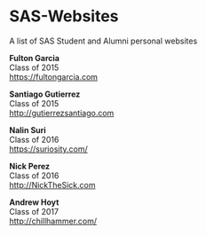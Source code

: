 # SAS-Websites
A list of SAS Student and Alumni personal websites

**Fulton Garcia**  
Class of 2015  
https://fultongarcia.com

**Santiago Gutierrez**  
Class of 2015  
http://gutierrezsantiago.com

**Nalin Suri**  
Class of 2016  
https://suriosity.com/

**Nick Perez**  
Class of 2016  
http://NickTheSick.com

**Andrew Hoyt**  
Class of 2017  
http://chillhammer.com/
